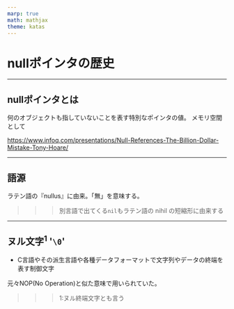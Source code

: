 ```yaml
---
marp: true
math: mathjax
theme: katas
---
```

<!-- 
size: 16:9
paginate: true
-->
<!-- header: 勉強会# ― エンジニアとしての解像度を高めるための勉強会-->

# nullポインタの歴史

---
## nullポインタとは

何のオブジェクトも指していないことを表す特別なポインタの値。
メモリ空間として

https://www.infoq.com/presentations/Null-References-The-Billion-Dollar-Mistake-Tony-Hoare/


---
## 語源

ラテン語の『nullus』に由来。「無」を意味する。

>>> 別言語で出てくる`nil`もラテン語の nihil の短縮形に由来する

<!-- ラテン語の意味は虚無。冷めたり暗い考えに陥りがちな人を表す「ニヒル」と同じ。 -->
---

## ヌル文字$^1$ '`\0`'

* C言語やその派生言語や各種データフォーマットで文字列やデータの終端を表す制御文字

元々NOP(No Operation)と似た意味で用いられていた。

>>> 1:ヌル終端文字とも言う
